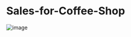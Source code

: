 # Sales-for-Coffee-Shop
![image](https://github.com/ayush292003/Sales-for-Coffee-Shop/assets/74094464/898e4fdb-ae87-4ee9-9cf2-b2574e43d8db)
